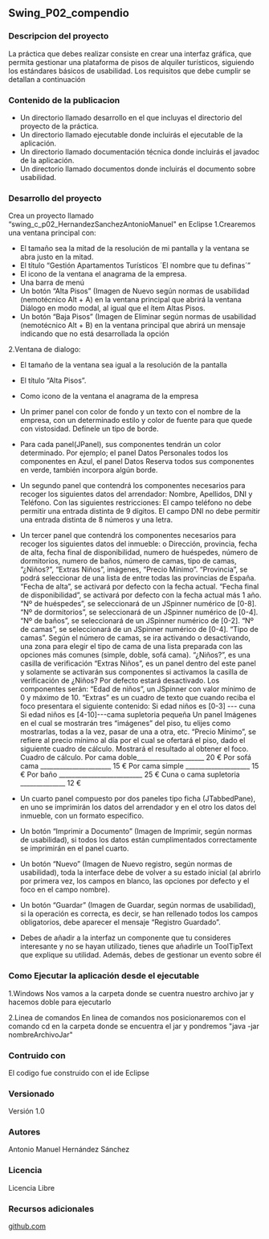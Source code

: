 ## Swing_P02_compendio

### Descripcion del proyecto

La práctica que debes realizar consiste en crear una interfaz gráfica, que permita gestionar una
plataforma de pisos de alquiler turísticos, siguiendo los estándares básicos de usabilidad. Los
requisitos que debe cumplir se detallan a continuación

### Contenido de la publicacion
- Un directorio llamado desarrollo en el que incluyas el directorio del proyecto de la práctica.
- Un directorio llamado ejecutable donde incluirás el ejecutable de la aplicación.
- Un directorio llamado documentación técnica donde incluirás el javadoc de la aplicación.
- Un directorio llamado documentos donde incluirás el documento sobre usabilidad.


### Desarrollo del proyecto
Crea un proyecto llamado “swing_c_p02_HernandezSanchezAntonioManuel" en Eclipse
1.Crearemos una ventana principal con:
- El tamaño sea la mitad de la resolución de mi pantalla y la ventana se abra justo en la mitad.
- El título “Gestión Apartamentos Turísticos ´El nombre que tu definas´”
- El icono de la ventana el anagrama de la empresa.
- Una barra de menú
- Un botón “Alta Pisos” (Imagen de Nuevo según normas de usabilidad (nemotécnico Alt + A)
en la ventana principal que abrirá la ventana Diálogo en modo modal, al igual que el ítem Altas
Pisos.
- Un botón “Baja Pisos” (Imagen de Eliminar según normas de usabilidad (nemotécnico Alt + B)
en la ventana principal que abrirá un mensaje indicando que no está desarrollada la opción

2.Ventana de dialogo:
- El tamaño de la ventana sea igual a la resolución de la pantalla

- El título “Alta Pisos”.

- Como icono de la ventana el anagrama de la empresa

- Un primer panel con color de fondo y un texto con el nombre de la empresa, con un
determinado estilo y color de fuente para que quede con vistosidad. Defínele un tipo de
borde.
- Para cada panel(JPanel), sus componentes tendrán un color determinado. Por ejemplo; el
panel Datos Personales todos los componentes en Azul, el panel Datos Reserva todos sus
componentes en verde, también incorpora algún borde.

- Un segundo panel que contendrá los componentes necesarios para recoger los siguientes
datos del arrendador:
Nombre, Apellidos, DNI y Teléfono. Con las siguientes restricciones:
El campo teléfono no debe permitir una entrada distinta de 9 dígitos.
El campo DNI no debe permitir una entrada distinta de 8 números y una letra.

- Un tercer panel que contendrá los componentes necesarios para recoger los siguientes datos
del inmueble:
o Dirección, provincia, fecha de alta, fecha final de disponibilidad, numero de
huéspedes, número de dormitorios, numero de baños, número de camas, tipo de
camas, “¿Niños?”, “Extras Niños”, imágenes, “Precio Mínimo”.
 “Provincia”, se podrá seleccionar de una lista de entre todas las provincias de España.
 “Fecha de alta”, se activará por defecto con la fecha actual.
 “Fecha final de disponibilidad”, se activará por defecto con la fecha actual más 1 año.
 “Nº de huéspedes”, se seleccionará de un JSpinner numérico de [0-8].
 “Nº de dormitorios”, se seleccionará de un JSpinner numérico de [0-4].
 “Nº de baños”, se seleccionará de un JSpinner numérico de [0-2].
 “Nº de camas”, se seleccionará de un JSpinner numérico de [0-4].
 “Tipo de camas”.
 Según el número de camas, se ira activando o desactivando, una zona para
elegir el tipo de cama de una lista preparada con las opciones más comunes
(simple, doble, sofá cama).
 “¿Niños?”, es una casilla de verificación
“Extras Niños”, es un panel dentro del este panel y solamente se activarán sus
componentes si activamos la casilla de verificación de ¿Niños? Por defecto estará
desactivado. Los componentes serán:
 “Edad de niños”, un JSpinner con valor mínimo de 0 y máximo de 10.
 “Extras” es un cuadro de texto que cuando reciba el foco presentara el
siguiente contenido:
 Si edad niños es [0-3] --- cuna
 Si edad niños es [4-10]---cama supletoria pequeña
 Un panel Imágenes en el cual se mostrarán tres “imágenes” del piso, tu elijes como
mostrarlas, todas a la vez, pasar de una a otra, etc.
 “Precio Mínimo”, se refiere al precio mínimo al día por el cual se ofertará el piso, dado
el siguiente cuadro de cálculo. Mostrará el resultado al obtener el foco. Cuadro de
cálculo.
Por cama doble_____________________ 20 €
Por sofá cama ______________________ 15 €
Por cama simple ____________________ 15 €
Por baño __________________________ 25 €
Cuna o cama supletoria ______________ 12 €
- Un cuarto panel compuesto por dos paneles tipo ficha (JTabbedPane), en uno se imprimirán
los datos del arrendador y en el otro los datos del inmueble, con un formato especifico.
- Un botón “Imprimir a Documento” (Imagen de Imprimir, según normas de usabilidad), si todos
los datos están cumplimentados correctamente se imprimirán en el panel cuarto.
- Un botón “Nuevo” (Imagen de Nuevo registro, según normas de usabilidad), toda la interface
debe de volver a su estado inicial (al abrirlo por primera vez, los campos en blanco, las
opciones por defecto y el foco en el campo nombre).
- Un botón “Guardar” (Imagen de Guardar, según normas de usabilidad), si la operación es
correcta, es decir, se han rellenado todos los campos obligatorios, debe aparecer el mensaje
“Registro Guardado”.
- Debes de añadir a la interfaz un componente que tu consideres interesante y no se hayan
utilizado, tienes que añadirle un ToolTipText que explique su utilidad. Además, debes de
gestionar un evento sobre él


### Como Ejecutar la aplicación desde el ejecutable

1.Windows
Nos vamos a la carpeta donde se cuentra nuestro archivo jar y hacemos doble para ejecutarlo

2.Linea de comandos
En linea de comandos nos posicionaremos con el comando cd en la carpeta donde se encuentra el jar y pondremos "java -jar nombreArchivoJar"

### Contruido con 
El codigo fue construido con el ide Eclipse

### Versionado 
Versión 1.0

### Autores
Antonio Manuel Hernández Sánchez

### Licencia
Licencia Libre

### Recursos adicionales
[github.com](https://github.com/)

